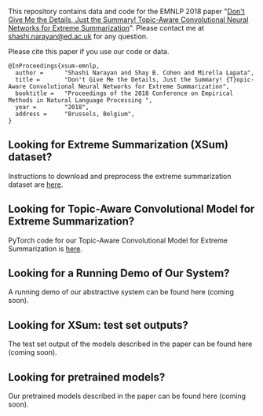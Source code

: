 This repository contains data and code for the EMNLP 2018 paper "[Don't Give Me the Details, Just the Summary! Topic-Aware Convolutional Neural Networks for Extreme Summarization](https://arxiv.org/abs/1808.08745)". Please contact me at shashi.narayan@ed.ac.uk for any question.

Please cite this paper if you use our code or data.
```
@InProceedings{xsum-emnlp,
  author =      "Shashi Narayan and Shay B. Cohen and Mirella Lapata",
  title =       "Don't Give Me the Details, Just the Summary! {T}opic-Aware Convolutional Neural Networks for Extreme Summarization",
  booktitle =   "Proceedings of the 2018 Conference on Empirical Methods in Natural Language Processing ",
  year =        "2018",
  address =     "Brussels, Belgium",
}
```

## Looking for Extreme Summarization (XSum) dataset?

Instructions to download and preprocess the extreme summarization dataset are [here](https://github.com/shashiongithub/XSum-Dataset).

## Looking for Topic-Aware Convolutional Model for Extreme Summarization?

PyTorch code for our Topic-Aware Convolutional Model for Extreme Summarization is [here](https://github.com/shashiongithub/XSum-Topic-ConvS2S).

## Looking for a Running Demo of Our System?

A running demo of our abstractive system can be found here (coming soon).

## Looking for XSum: test set outputs?

The test set output of the models described in the paper can be found here (coming soon).

## Looking for pretrained models?

Our pretrained models described in the paper can be found here (coming soon).
